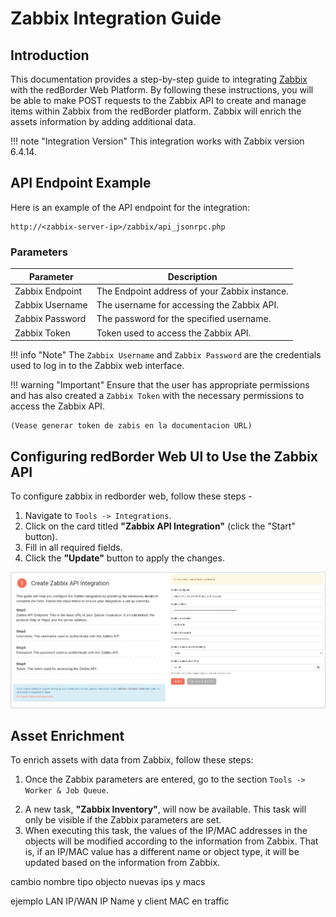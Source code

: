 # Zabbix Integration Guide

## Introduction

This documentation provides a step-by-step guide to integrating [Zabbix](https://www.zabbix.com/manuals) with the redBorder Web Platform. By following these instructions, you will be able to make POST requests to the Zabbix API to create and manage items within Zabbix from the redBorder platform. Zabbix will enrich the assets information by adding additional data.

!!! note "Integration Version" 
    This integration works with Zabbix version 6.4.14.

## API Endpoint Example

Here is an example of the API endpoint for the integration:

    http://<zabbix-server-ip>/zabbix/api_jsonrpc.php

### Parameters

<!-- TODO: these are also the requerements, but no advice is provided to stop a headless user to continue with the guide before initial steps accomplished -->

| Parameter          | Description                                      |
| ------------------ | ------------------------------------------------ |
| Zabbix Endpoint    | The Endpoint address of your Zabbix instance.    |
| Zabbix Username    | The username for accessing the Zabbix API.       |
| Zabbix Password    | The password for the specified username.         |
| Zabbix Token       | Token used to access the Zabbix API.             |

!!! info "Note"
    The `Zabbix Username` and `Zabbix Password` are the credentials used to log in to the Zabbix web interface.

!!! warning "Important"
    Ensure that the user has appropriate permissions and has also created a `Zabbix Token` with the necessary permissions to access the Zabbix API.  
    
    (Vease generar token de zabis en la documentacion URL)

## Configuring redBorder Web UI to Use the Zabbix API

To configure zabbix in redborder web, follow these steps -

1. Navigate to `Tools -> Integrations`.
2. Click on the card titled **"Zabbix API Integration"** (click the "Start" button).
3. Fill in all required fields.
4. Click the **"Update"** button to apply the changes.

![Configuring redBorder Web UI to Use the Zabbix API](images/zabbix_step_1.png)
<!-- TODO: cambiar esta imagen -->

## Asset Enrichment

To enrich assets with data from Zabbix, follow these steps:

1. Once the Zabbix parameters are entered, go to the section `Tools -> Worker & Job Queue`.

<!-- TODO: missing image capture -->

2. A new task, **"Zabbix Inventory"**, will now be available. This task will only be visible if the Zabbix parameters are set.
3. When executing this task, the values of the IP/MAC addresses in the objects will be modified according to the information from Zabbix. That is, if an IP/MAC value has a different name or object type, it will be updated based on the information from Zabbix.

<!-- TODO: missing last chapter: Results -->
cambio nombre
tipo objecto
nuevas ips y macs

ejemplo LAN IP/WAN IP Name y client MAC en traffic

<!-- on start it will run, but then periodicity -->
